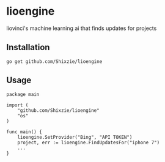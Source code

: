 # lioengine
liovinci's machine learning ai that finds updates for projects

## Installation
```
go get github.com/Shixzie/lioengine
```

## Usage
```
package main

import (
	"github.com/Shixzie/lioengine"
	"os"
)

func main() {
	lioengine.SetProvider("Bing", "API TOKEN")
	project, err := lioengine.FindUpdatesFor("iphone 7")
	...
}
```